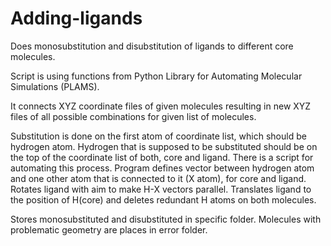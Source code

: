 # Adding-ligands
Does monosubstitution and disubstitution of ligands to different core molecules. 

Script is using functions from Python Library for Automating Molecular Simulations (PLAMS).

It connects XYZ coordinate files of given molecules resulting in new XYZ files of all possible combinations for given list of molecules.

Substitution is done on the first atom of coordinate list, which should be hydrogen atom. Hydrogen that is supposed to be substituted should be on the top of the coordinate list of both, core and ligand. There is a script for automating this process.
Program defines vector between hydrogen atom and one other atom that is connected to it (X atom), for core and ligand. Rotates ligand with aim to make H-X vectors parallel. Translates ligand to the position of H(core) and deletes redundant H atoms on both molecules.

Stores monosubstituted and disubstituted in specific folder. Molecules with problematic geometry are places in error folder.

